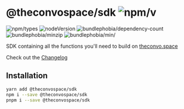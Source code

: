 # @theconvospace/sdk ![npm/v](https://img.shields.io/npm/v/@theconvospace/sdk)

![npm/types](https://img.shields.io/npm/types/@theconvospace/sdk)
![nodeVersion](https://img.shields.io/node/v/@theconvospace/sdk)
![bundlephobia/dependency-count](https://img.shields.io/librariesio/release/npm/@theconvospace/sdk)
![bundlephobia/minzip](https://img.shields.io/bundlephobia/minzip/@theconvospace/sdk)
![bundlephobia/min/](https://img.shields.io/bundlephobia/min/@theconvospace/sdk)

SDK containing all the functions you'll need to build on [theconvo.space](https://theconvo.space)

Check out the [Changelog](/packages/sdk/CHANGELOG.md)

## Installation

```bash
yarn add @theconvospace/sdk
npm i --save @theconvospace/sdk
pnpm i --save @theconvospace/sdk
```
